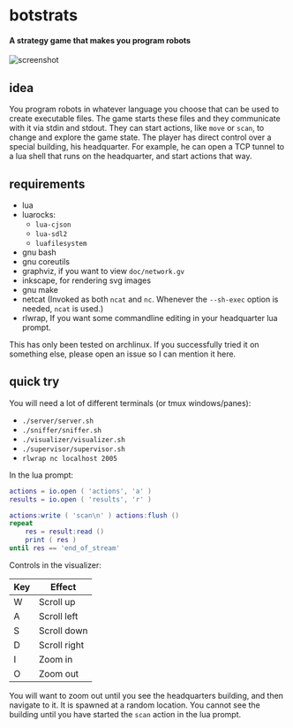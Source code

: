 # botstrats

#### A strategy game that makes you program robots

![screenshot][1]

[1]: http://i.imgur.com/oyEWW4m.png

## idea

You program robots in whatever language you choose that can be used to create
executable files. The game starts these files and they communicate with it via
stdin and stdout. They can start actions, like `move` or `scan`, to change and
explore the game state. The player has direct control over a special building,
his headquarter. For example, he can open a TCP tunnel to a lua shell that runs
on the headquarter, and start actions that way.

## requirements

* lua
* luarocks:
    * `lua-cjson`
    * `lua-sdl2`
    * `luafilesystem`
* gnu bash
* gnu coreutils
* graphviz, if you want to view `doc/network.gv`
* inkscape, for rendering svg images
* gnu make
* netcat (Invoked as both `ncat` and `nc`. Whenever the `--sh-exec` option is
  needed, `ncat` is used.)
* rlwrap, If you want some commandline editing in your headquarter lua prompt.

This has only been tested on archlinux. If you successfully tried it on
something else, please open an issue so I can mention it here.

## quick try

You will need a lot of different terminals (or tmux windows/panes):

* `./server/server.sh`
* `./sniffer/sniffer.sh`
* `./visualizer/visualizer.sh`
* `./supervisor/supervisor.sh`
* `rlwrap nc localhost 2005`

In the lua prompt:
```lua
actions = io.open ( 'actions', 'a' )
results = io.open ( 'results', 'r' )

actions:write ( 'scan\n' ) actions:flush ()
repeat
    res = result:read ()
    print ( res )
until res == 'end_of_stream'
```

Controls in the visualizer:

| Key | Effect        |
| --- | ------------- |
| W   | Scroll up     |
| A   | Scroll left   |
| S   | Scroll down   |
| D   | Scroll right  |
| I   | Zoom in       |
| O   | Zoom out      |

You will want to zoom out until you see the headquarters building, and then
navigate to it. It is spawned at a random location. You cannot see the building
until you have started the `scan` action in the lua prompt.
